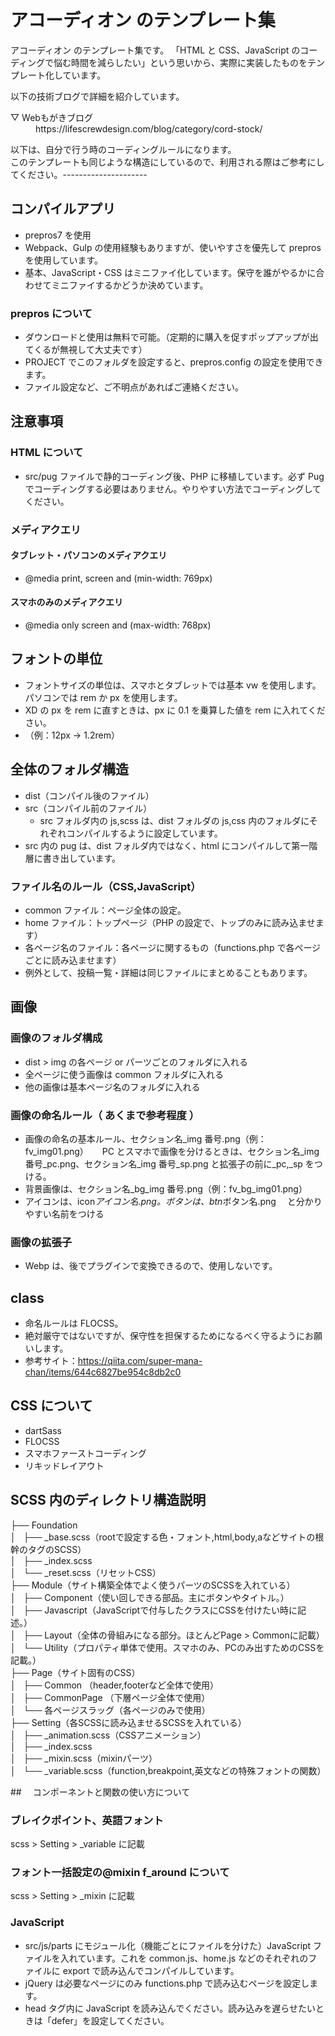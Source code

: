 # アコーディオン のテンプレート集

アコーディオン のテンプレート集です。
「HTML と CSS、JavaScript のコーディングで悩む時間を減らしたい」という思いから、実際に実装したものをテンプレート化しています。

以下の技術ブログで詳細を紹介しています。

<dl>
	<dt>▽ Webもがきブログ</dt>
	<dd>https://lifescrewdesign.com/blog/category/cord-stock/
</dl>

以下は、自分で行う時のコーディングルールになります。<br>このテンプレートも同じような構造にしているので、利用される際はご参考にしてください。---------------------

## コンパイルアプリ

- prepros7 を使用
- Webpack、Gulp の使用経験もありますが、使いやすさを優先して prepros を使用しています。
- 基本、JavaScript・CSS はミニファイ化しています。保守を誰がやるかに合わせてミニファイするかどうか決めています。

### prepros について

- ダウンロードと使用は無料で可能。（定期的に購入を促すポップアップが出てくるが無視して大丈夫です）
- PROJECT でこのフォルダを設定すると、prepros.config の設定を使用できます。
- ファイル設定など、ご不明点があればご連絡ください。

## 注意事項

### HTML について

- src/pug ファイルで静的コーディング後、PHP に移植しています。必ず Pug でコーディングする必要はありません。やりやすい方法でコーディングしてください。

### メディアクエリ

#### タブレット・パソコンのメディアクエリ

- @media print, screen and (min-width: 769px)

#### スマホのみのメディアクエリ

- @media only screen and (max-width: 768px)

## フォントの単位

- フォントサイズの単位は、スマホとタブレットでは基本 vw を使用します。パソコンでは rem か px を使用します。
- XD の px を rem に直すときは、px に 0.1 を乗算した値を rem に入れてください。
- （例：12px → 1.2rem）

## 全体のフォルダ構造

- dist（コンパイル後のファイル）
- src（コンパイル前のファイル）
  - src フォルダ内の js,scss は、dist フォルダの js,css 内のフォルダにそれぞれコンパイルするように設定しています。
- src 内の pug は、dist フォルダ内ではなく、html にコンパイルして第一階層に書き出しています。

### ファイル名のルール（CSS,JavaScript）

- common ファイル：ページ全体の設定。
- home ファイル：トップページ（PHP の設定で、トップのみに読み込ませます）
- 各ページ名のファイル：各ページに関するもの（functions.php で各ページごとに読み込ませます）
- 例外として、投稿一覧・詳細は同じファイルにまとめることもあります。

## 画像

### 画像のフォルダ構成

- dist > img の各ページ or パーツごとのフォルダに入れる
- 全ページに使う画像は common フォルダに入れる
- 他の画像は基本ページ名のフォルダに入れる

### 画像の命名ルール（ あくまで参考程度 ）

- 画像の命名の基本ルール、セクション名\_img 番号.png（例：fv_img01.png）
  　 PC とスマホで画像を分けるときは、セクション名\_img 番号\_pc.png、セクション名\_img 番号\_sp.png と拡張子の前に\_pc,\_sp をつける。
- 背景画像は、セクション名\_bg_img 番号.png（例：fv_bg_img01.png）
- アイコンは、icon*アイコン名.png。ボタンは、btn*ボタン名.png 　と分かりやすい名前をつける

### 画像の拡張子

- Webp は、後でプラグインで変換できるので、使用しないです。

## class

- 命名ルールは FLOCSS。
- 絶対厳守ではないですが、保守性を担保するためになるべく守るようにお願いします。
- 参考サイト：https://qiita.com/super-mana-chan/items/644c6827be954c8db2c0

## CSS について

- dartSass
- FLOCSS
- スマホファーストコーディング
- リキッドレイアウト

## SCSS 内のディレクトリ構造説明

<p>
├── Foundation<br>
│   ├── _base.scss（rootで設定する色・フォント,html,body,aなどサイトの根幹のタグのSCSS）<br>
│   ├── _index.scss<br>
│   └── _reset.scss（リセットCSS）<br>
├── Module（サイト構築全体でよく使うパーツのSCSSを入れている）<br>
│   ├── Component（使い回しできる部品。主にボタンやタイトル。）<br>
│   ├── Javascript（JavaScriptで付与したクラスにCSSを付けたい時に記述。）<br>
│   ├── Layout（全体の骨組みになる部分。ほとんどPage > Commonに記載）<br>
│   └── Utility（プロパティ単体で使用。スマホのみ、PCのみ出すためのCSSを記載。）<br>
├── Page（サイト固有のCSS）<br>
│   ├── Common （header,footerなど全体で使用）<br>
│   ├── CommonPage （下層ページ全体で使用）<br>
│   └── 各ページスラッグ（各ページのみで使用）<br>
├── Setting（各SCSSに読み込ませるSCSSを入れている）<br>
│   ├── _animation.scss（CSSアニメーション）<br>
│   ├── _index.scss<br>
│   ├── _mixin.scss（mixinパーツ）<br>
│   └── _variable.scss（function,breakpoint,英文などの特殊フォントの関数）
</p>

##　 コンポーネントと関数の使い方について

### ブレイクポイント、英語フォント

scss > Setting > \_variable に記載

### フォント一括設定の@mixin f_around について

scss > Setting > \_mixin に記載

### JavaScript

- src/js/parts にモジュール化（機能ごとにファイルを分けた）JavaScript ファイルを入れています。これを common.js、home.js などのそれぞれのファイルに export で読み込んでコンパイルしています。
- jQuery は必要なページにのみ functions.php で読み込むページを設定します。
- head タグ内に JavaScript を読み込んでください。読み込みを遅らせたいときは「defer」を設定してください。
